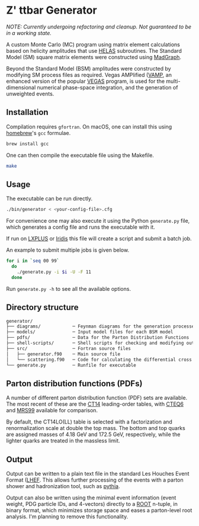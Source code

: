 # Z' ttbar Generator

*NOTE: Currently undergoing refactoring and cleanup. Not guaranteed to be in a working state.*

A custom Monte Carlo (MC) program using matrix element calculations based on helicity amplitudes
that use [HELAS](https://inspirehep.net/record/336604?ln=en) subroutines. The Standard Model (SM)
square matrix elements were constructed using [MadGraph](https://madgraph.physics.illinois.edu).

Beyond the Standard Model (BSM) amplitudes were constructed by modifying SM process files as
required. Vegas AMPlified
([VAMP](https://www.sciencedirect.com/science/article/pii/S001046559900209X?via%3Dihub), an enhanced
version of the popular [VEGAS](https://en.wikipedia.org/wiki/VEGAS_algorithm) program, is used for
the multi-dimensional numerical phase-space integration, and the generation of unweighted events.

## Installation

Compilation requires `gfortran`. On macOS, one can install this using [homebrew](https://brew.sh/)'s
`gcc` formulae.

```sh
brew install gcc
```

One can then compile the executable file using the Makefile.

```sh
make
```

## Usage

The executable can be run directly.

```sh
./bin/generator < <your-config-file>.cfg
```

For convenience one may also execute it using the Python `generate.py` file, which generates a
config file and runs the executable with it.

If run on [LXPLUS](https://information-technology.web.cern.ch/services/lxplus-service) or
[Iridis](https://www.southampton.ac.uk/isolutions/staff/iridis.page) this file will create a script
and submit a batch job.

An example to submit multiple jobs is given below.

```sh
for i in `seq 00 99`
  do
    ./generate.py -i $i -U -F 11
  done
```

Run `generate.py -h` to see all the available options.

## Directory structure

```txt
generator/
├── diagrams/            ─ Feynman diagrams for the generation processes
├── models/              ─ Input model files for each BSM model
├── pdfs/                ─ Data for the Parton Distribution Functions
├── shell-scripts/       ─ Shell scripts for checking and modifying output
├── src/                 ─ Fortran source files
│   ├── generator.f90    ─ Main source file
│   └── scattering.f90   ─ Code for calculating the differential cross section
└── generate.py          ─ Runfile for executable
```

## Parton distribution functions (PDFs)

A number of different parton distribution function (PDF) sets are available. The most recent of
these are the [CT14](https://hep.pa.msu.edu/cteq/public/index.html) leading-order tables, with
[CTEQ6](https://hep.pa.msu.edu/cteq/public/cteq6.html) and
[MRS99](https://arxiv.org/abs/hep-ph/9906231) available for comparison.

By default, the CT14LO(LL) table is selected with a factorization and renormalization scale at
double the top mass. The bottom and top quarks are assigned masses of 4.18 GeV and 172.5 GeV,
respectively, while the lighter quarks are treated in the massless limit.

## Output

Output can be written to a plain text file in the standard Les Houches Event Format
([LHEF](https://arxiv.org/abs/hep-ph/0609017). This allows further processing of the events with a
parton shower and hadronization tool, such as
[pythia](http://home.thep.lu.se/~torbjorn/Pythia.html).

Output can also be written using the minimal event information (event weight, PDG particle IDs, and
4-vectors) directly to a [ROOT](https://root.cern.ch) n-tuple, in binary format, which minimizes
storage space and eases a parton-level root analysis. I'm planning to remove this functionality.
